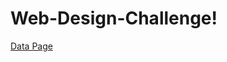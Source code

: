 # Web-Design-Challenge!

[Data Page](https://user-images.githubusercontent.com/83446855/126988450-9167837b-470c-466a-9757-9ce8ac65f4f7.JPG)
